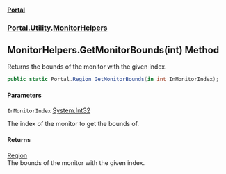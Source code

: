 #### [Portal](index.md 'index')
### [Portal.Utility](Portal.Utility.md 'Portal.Utility').[MonitorHelpers](MonitorHelpers.md 'Portal.Utility.MonitorHelpers')

## MonitorHelpers.GetMonitorBounds(int) Method

Returns the bounds of the monitor with the given index.

```csharp
public static Portal.Region GetMonitorBounds(in int InMonitorIndex);
```
#### Parameters

<a name='Portal.Utility.MonitorHelpers.GetMonitorBounds(int).InMonitorIndex'></a>

`InMonitorIndex` [System.Int32](https://docs.microsoft.com/en-us/dotnet/api/System.Int32 'System.Int32')

The index of the monitor to get the bounds of.

#### Returns
[Region](Region.md 'Portal.Region')  
The bounds of the monitor with the given index.